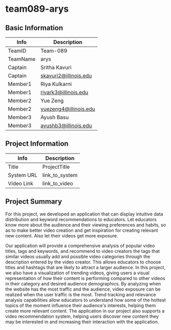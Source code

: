 # team089-arys

## Basic Information

|   Info      |        Description     |
| ----------- | ---------------------- |
| TeamID      |        Team-089        |
| TeamName    |         arys         |
| Captain     |       Sritha Kavuri     |
| Captain     |  skavuri2@illinois.edu  |
| Member1     |    Riya Kulkarni  |
| Member1     |   riyark3@illinois.edu  |
| Member2     |     Yue Zeng     |
| Member2     |  yuezeng4@illinois.edu |
| Member3     |     Ayush Basu     |
| Member3     |  ayushb3@illinois.edu |

## Project Information

|   Info      |        Description     |
| ----------- | ---------------------- |
|  Title      |       ProjectTitle     |
| System URL  |      link_to_system    |
| Video Link  |      link_to_video     |

## Project Summary

For this project, we developed an application that can display intuitive data distribution and keyword recommendations to educators. Let educators know more about the audience and their viewing preferences and habits, so as to make better video creation and get inspiration for creating relevant new content. Also let their videos get more exposure.

Our application will provide a comprehensive analysis of popular video titles, tags and keywords, and recommend to video creators the tags that similar videos usually add and possible video categories through the description entered by the video creator. This allows educators to choose titles and hashtags that are likely to attract a larger audience. In this project, we also have a visualization of trending videos, giving users a visual representation of how their content is performing compared to other videos in their category and desired audience demographics. By analyzing when the website has the most traffic and the audience, video exposure can be realized when the user traffic is the most. Trend tracking and relevance analysis capabilities allow educators to understand how some of the hottest topics of the moment influence their audience's interests, helping them create more relevant content. The application in our project also supports a video recommendation system, helping users discover new content they may be interested in and increasing their interaction with the application.

